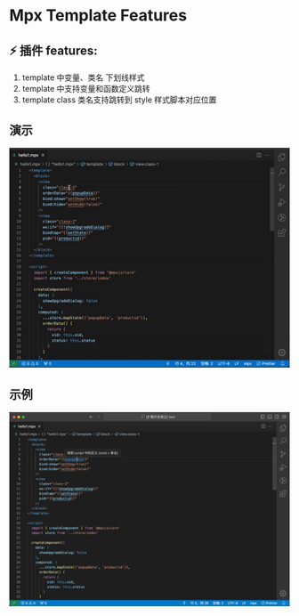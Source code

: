 # Mpx Template Features

## ⚡ 插件 features:

1. template 中变量、类名 下划线样式
2. template 中支持变量和函数定义跳转
3. template class 类名支持跳转到 style 样式脚本对应位置

## 演示

![示例动画](./asset/mpx-video.gif)

## 示例

![示例图片](./asset/mpx-features-demo.png)
